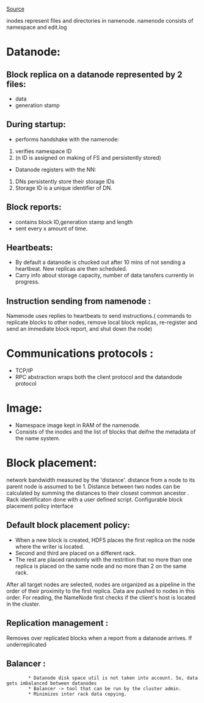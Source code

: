 [Source](http://www.corejavaguru.com/bigdata/hadoop/introduction)

inodes represent files and directories in namenode.
namenode consists of namespace and edit.log


Datanode:
=========
Block replica on a datanode represented by 2 files:
----------------------------------------------------
* data
* generation stamp

During startup:
----------------
* performs handshake with the namenode:
1. verifies namespace ID
2. (n ID is assigned on making of FS and persistently stored)
* Datanode registers with the NN:
1. DNs persistently store their storage IDs
2. Storage ID is a unique identifier of DN.

Block reports:
---------------
* contains block ID,generation stamp and length
* sent every x amount of time.

Heartbeats:
-------------
* By default a datanode is chucked out after 10 mins of not sending a heartbeat. New replicas are then scheduled.
* Carry info about storage capacity, number of data tansfers currently in progress.

Instruction sending from namenode :
------------------------------------
Namenode uses replies to heartbeats to send instructions.( commands to replicate blocks to other nodes, remove local block replicas, re-register and send an immediate block report, and shut down the node)


Communications protocols :
===========================
* TCP/IP
* RPC abstraction wraps both the client protocol and the datandode protocol

Image:
======
* Namespace image kept in RAM of the namenode.
* Consists of the inodes and the list of blocks that deifne the metadata of the name system.

Block placement:
=================
network bandwidth measured by the 'distance'.
distance from a node to its parent node is assumed to be 1.
Distance between two nodes can be calculated by summing the distances to their closest common ancestor .
Rack identificaton done with a user defined script.
Configurable block placement policy interface

Default block placement policy:
-------------------------------
* When a new block is created, HDFS places the first replica on the node where the writer is located.
* Second and third are placed on a different rack.
* The rest are placed randomly with the restrition that no more than one replica is placed on the same node and no more than 2 on the same rack.

After all target nodes are selected, nodes are organized as a pipeline in the order of their proximity to the first replica. Data are pushed to nodes in this order. For reading, the NameNode first checks if the client's host is located in the cluster.

Replication management :
------------------------
Removes over replicated blocks when a report from a datanode arrives.
If underreplicated

Balancer : 
-----------
			* Datanode disk space util is not taken into account. So, data gets imbalanced between datanodes
			* Balancer -> tool that can be run by the cluster admin.
			* Minimizes inter rack data copying.
